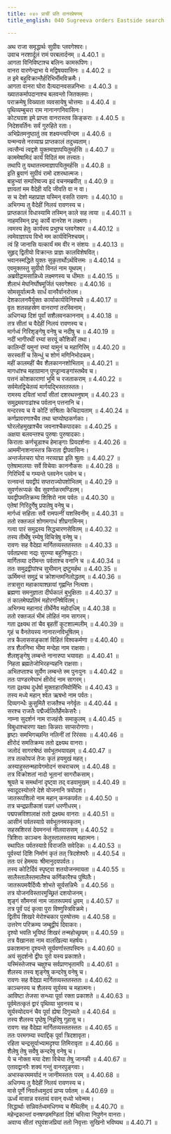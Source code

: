 ```yaml
---
title: ०४० प्राचीं प्रति वानरप्रेषणम्
title_english: 040 Sugreeva orders Eastside search

---
```



  
अथ राजा समृद्धार्थः सुग्रीवः प्लवगेश्वरः।  
उवाच नरशार्दूलं रामं परबलार्दनम् ॥ 4.40.1 ॥   
आगता विनिविष्टाश्च बलिनः कामरूपिणः।  
वानरा वारणेन्द्राभा ये मद्विषयवासिनः ॥ 4.40.2 ॥   
त इमे बहुविक्रान्तैर्हरिभिर्भीमविक्रमैः।  
आगता वानरा घोरा दैत्यदानवसन्ननिभाः ॥ 4.40.3 ॥   
ख्यातकर्मापदानाश्च बलवन्तो जितक्लमाः।  
पराक्रमेषु विख्याता व्यवसायेषु चोत्तमाः ॥ 4.40.4 ॥   
पृथिव्यम्बुचरा राम नानानगनिवासिनः।  
कोट्यग्रश इमे प्राप्ता वानरास्तव किङ्कराः ॥ 4.40.5 ॥   
निदेशवर्तिनः सर्वं गुरुहिते रताः।  
अभिप्रेतमनुष्ठातुं तव शक्ष्यन्त्यरिन्दम ॥ 4.40.6 ॥   
यन्मन्यसे नरव्याघ्र प्राप्तकालं तदुच्यताम्।  
त्वत्सैन्यं त्वद्वशे युक्तमाज्ञापयितुमर्हसि ॥ 4.40.7 ॥   
काममेषामिदं कार्यं विदितं मम तत्त्वतः।  
तथापि तु यथातत्त्वमाज्ञापयितुमर्हसि ॥ 4.40.8 ॥   
इति ब्रुवाणं सुग्रीवं रामो दशरथात्मजः।  
बाहुभ्यां सम्परिष्वज्य इदं वचनमब्रवीत् ॥ 4.40.9 ॥   
ज्ञायतां मम वैदेही यदि जीवति वा न वा।  
स च देशो महाप्राज्ञ यस्मिन् वसति रावणः ॥ 4.40.10 ॥   
अभिगम्य तु वैदेहीं निलयं रावणस्य च।  
प्राप्तकालं विधास्यामि तस्मिन् काले सह त्वया ॥ 4.40.11 ॥   
नाहमस्मिन् प्रभुः कार्ये वानरेश न लक्ष्मणः।  
त्वमस्य हेतुः कार्यस्य प्रभुश्च प्लवगेश्वर ॥ 4.40.12 ॥   
त्वमेवाज्ञापय विभो मम कार्यविनिश्चयम्।  
त्वं हि जानासि यत्कार्यं मम वीर न संशयः ॥ 4.40.13 ॥   
सुहृद् द्वितीयो विक्रान्तः प्राज्ञः कालविशेषवित्।  
भवानस्मद्धिते युक्तः सुकृतार्थोऽर्थवित्तमः ॥ 4.40.14 ॥   
एवमुक्तस्तु सुग्रीवो विनतं नाम यूथपम्।  
अब्रवीद्रामसान्निध्ये लक्ष्मणस्य च धीमतः ॥ 4.40.15 ॥   
शैलाभं मेघनिर्घोषमूर्जितं प्लवगेश्वरः ॥ 4.40.16 ॥   
सोमसूर्यात्मजैः सार्धं वानरैर्वानरोत्तम।  
देशकालनयैर्युक्तः कार्याकार्यविनिश्चये ॥ 4.40.17 ॥   
वृतः शतसहस्रेण वानराणां तरस्विनाम्।  
अधिगच्छ दिशं पूर्वां सशैलवनकाननाम् ॥ 4.40.18 ॥   
तत्र सीतां च वैदेहीं निलयं रावणस्य च।  
मार्गध्वं गिरिशृङ्गेषु वनेषु च नदीषु च ॥ 4.40.19 ॥   
नदीं भागीरथीं रम्यां सरयूं कौशिकीं तथा।  
कालिन्दीं यमुनां रम्यां यामुनं च महागिरिम् ॥ 4.40.20 ॥   
सरस्वतीं च सिन्धुं च शोणं मणिनिभोदकम्।  
महीं कालमहीं चैव शैलकाननशोभिताम् ॥ 4.40.21 ॥   
मागधांश्च महाग्रामान् पुण्ड्रान्वङ्गांस्तथैव च।  
पत्तनं कोशकाराणां भूमिं च रजताकराम् ॥ 4.40.22 ॥   
सर्वमेतद्विचेतव्यं मार्गयद्भिस्ततस्ततः।  
रामस्य दयितां भार्यां सीतां दशरथस्नुषाम् ॥ 4.40.23 ॥   
समुद्रमवगाढांश्च पर्वतान् पत्तनानि च।  
मन्दरस्य च ये कोटिं संश्रिताः केचिदायताम् ॥ 4.40.24 ॥   
कर्णप्रावरणाश्चैव तथा चाप्योष्ठकर्णकाः।  
घोरलोहमुखाश्चैव जवनाश्चैकपादकाः ॥ 4.40.25 ॥   
अक्षया बलवन्तश्च पुरुषाः पुरुषादकाः।  
किराताः कर्णचूडाश्च हेमाङ्गाः प्रियदर्शनाः ॥ 4.40.26 ॥   
आममीनाशनास्तत्र किराता द्वीपवासिनः।  
अन्तर्जलचरा घोरा नरव्याघ्रा इति श्रुताः ॥ 4.40.27 ॥   
एतेषामालयाः सर्वे विचेयाः काननौकसः ॥ 4.40.28 ॥   
गिरिभिर्ये च गम्यन्ते प्लवनेन प्लवेन च।  
रत्नवन्तं यवद्वीपं सप्तराज्योपशोभितम् ॥ 4.40.29 ॥   
सुवर्णरूप्यकं चैव सुवर्णाकरमण्डितम्।  
यवद्वीपमतिक्रम्य शिशिरो नाम पर्वतः ॥ 4.40.30 ॥   
एतेषां गिरिदुर्गेषु प्रपातेषु वनेषु च।  
मार्गध्वं सहिताः सर्वे रामपत्नीं यशस्विनीम् ॥ 4.40.31 ॥   
ततो रक्तजलं शोणमगाधं शीघ्रगामिनम्।  
गत्वा पारं समुद्रस्य सिद्धचारणसेवितम् ॥ 4.40.32 ॥   
तस्य तीर्थेषु रम्येषु विचित्रेषु वनेषु च।  
रावणः सह वैदेह्या मार्गितव्यस्ततस्ततः ॥ 4.40.33 ॥   
पर्वतप्रभवा नद्यः सुरम्या बहुनिष्कुटाः।  
मार्गितव्या दरीमन्तः पर्वताश्च वनानि च ॥ 4.40.34 ॥   
ततः समुद्रद्वीपांश्च सुभीमान् द्रष्टुमर्हथ ॥ 4.40.35 ॥   
ऊर्मिमन्तं समुद्रं च क्रोशन्तमनिलोद्धतम् ॥ 4.40.36 ॥   
तत्रासुरा महाकायाश्छायां गृह्णन्ति नित्यशः।  
ब्रह्मणा समनुज्ञाता दीर्घकालं बुभुक्षिताः ॥ 4.40.37 ॥   
तं कालमेघप्रतिमं महोरगनिषेवितम्।  
अभिगम्य महानादं तीर्थेनैव महोदधिम् ॥ 4.40.38 ॥   
ततो रक्तजलं भीमं लोहितं नाम सागरम्।  
गता द्रक्ष्यथ तां चैव बृहतीं कूटशाल्मलीम् ॥ 4.40.39 ॥   
गृहं च वैनतेयस्य नानारत्नविभूषितम्।  
तत्र कैलाससङ्काशं विहितं विश्वकर्मणा ॥ 4.40.40 ॥   
तत्र शैलनिभा भीमा मन्देहा नाम राक्षसाः।  
शैलशृङ्गेषु लम्बन्ते नानारुपा भयावहाः ॥ 4.40.41 ॥   
निहता ब्रह्मतेजोभिरहन्यहनि राक्षसाः।  
अभितप्ताश्च सूर्येण लम्बन्ते स्म पुनःपुनः ॥ 4.40.42 ॥   
ततः पाण्डरमेघाभं क्षीरोदं नाम सागरम्।  
गता द्रक्ष्यथ दुर्धर्षा मुक्ताहारमिवोर्मिभिः ॥ 4.40.43 ॥   
तस्य मध्ये महान् श्वेत ऋषभो नाम पर्वतः।  
दिव्यगन्धैः कुसुमितै राजतैश्च नगेर्वृतः ॥ 4.40.44 ॥   
सरश्च राजतैः पद्मैर्ज्वलितैर्हेमकेसरैः।  
नाम्ना सुदर्शनं नाम राजहंसैः समाकुलम् ॥ 4.40.45 ॥   
विबुधाश्चारणा यक्षाः किन्नराः साप्सरोगणाः।  
हृष्टाः समभिगच्छन्ति नलिनीं तां रिरंसवः ॥ 4.40.46 ॥   
क्षीरोदं समतिक्रम्य ततो द्रक्ष्यथ वानराः।  
जलोदं सागरश्रेष्ठं सर्वभूतभयावहम् ॥ 4.40.47 ॥   
तत्र तत्कोपजं तेजः कृतं हयमुखं महत्।  
अस्याहुस्तन्महावेगमोदनं सचराचरम् ॥ 4.40.48 ॥   
तत्र विक्रोशतां नादो भूतानां सागरौकसाम्।  
श्रूयते च समर्थानां दृष्ट्वा तद् वडवामुखम् ॥ 4.40.49 ॥   
स्वादूदस्योत्तरे देशे योजनानि त्रयोदश।  
जातरूपशिलो नाम महान् कनकपर्वतः ॥ 4.40.50 ॥   
तत्र चन्द्रप्रतीकाशं पन्नगं धरणीधरम्।  
पद्मपत्त्रविशालाक्षं ततो द्रक्ष्यथ वानराः ॥ 4.40.51 ॥   
आसीनं पर्वतस्याग्रे सर्वभूतनमस्कृतम्।  
सहस्रशिरसं देवमनन्तं नीलवाससम् ॥ 4.40.52 ॥   
त्रिशिराः काञ्चनः केतुस्तालस्तस्य महात्मनः।  
स्थापितः पर्वतस्याग्रे विराजति सवेदिकः ॥ 4.40.53 ॥   
पूर्वस्यां दिशि निर्माणं कृतं तत् त्रिदशेश्वरैः ॥ 4.40.54 ॥   
ततः परं हेममयः श्रीमानुदयपर्वतः।  
तस्य कोटिर्दिवं स्पृष्ट्वा शतयोजनमायता ॥ 4.40.55 ॥   
सालैस्तालैस्तमालैश्च कर्णिकारैश्च पुष्पितैः।  
जातरूपमयैर्दिव्यैः शोभते सूर्यसन्निभैः ॥ 4.40.56 ॥   
तत्र योजनविस्तारमुच्छ्रितं दशयोजनम्।  
शृङ्गं सौमनसं नाम जातरूपमयं ध्रुवम् ॥ 4.40.57 ॥   
तत्र पूर्वं पदं कृत्वा पुरा विष्णुस्त्रिविक्रमे।  
द्वितीयं शिखरे मेरोश्चकार पुरुषोत्तमः ॥ 4.40.58 ॥   
उत्तरेण परिक्रम्य जम्बूद्वीपं दिवाकरः।  
दृश्यो भवति भूयिष्ठं शिखरं तन्महोच्छ्रयम् ॥ 4.40.59 ॥   
तत्र वैखानसा नाम वालखिल्या महर्षयः।  
प्रकाशमाना दृश्यन्ते सूर्यवर्णास्तपस्विनः ॥ 4.40.60 ॥   
अयं सुदर्शनो द्वीपः पुरो यस्य प्रकाशते।  
यस्मिंस्तेजश्च चक्षुश्च सर्वप्राणभृतामपि ॥ 4.40.61 ॥   
शैलस्य तस्य शृङ्गेषु कन्दरेषु वनेषु च।  
रावणः सह वैदेह्या मार्गितव्यस्ततस्ततः ॥ 4.40.62 ॥   
काञ्चनस्य च शैलस्य सूर्यस्य च महात्मनः।  
आविष्टा तेजसा सन्ध्या पूर्वा रक्ता प्रकाशते ॥ 4.40.63 ॥   
पूर्वमेतत्कृतं द्वारं पृथिव्या भुवनस्य च।  
सूर्यस्योदयनं चैव पूर्वा ह्येषा दिगुच्यते ॥ 4.40.64 ॥   
तस्य शैलस्य पृष्ठेषु निर्झरेषु गुहासु च।  
रावणः सह वैदेह्या मार्गितव्यस्ततस्ततः ॥ 4.40.65 ॥   
ततः परमगम्या स्याद्दिक् पूर्वा त्रिदशावृता।  
रहिता चन्द्रसूर्याभ्यामदृश्या तिमिरावृता ॥ 4.40.66 ॥   
शैलेषु तेषु सर्वेषु कन्दरेषु वनेषु च।  
ये च नोक्ता मया देशा विचेया तेषु जानकी ॥ 4.40.67 ॥   
एतावद्वानरैः शक्यं गन्तुं वानरपुङ्गवाः।  
अभास्करममर्यादं न जानीमस्ततः परम् ॥ 4.40.68 ॥   
अधिगम्य तु वैदेहीं निलयं रावणस्य च।  
मासे पूर्णे निवर्तध्वमुदयं प्राप्य पर्वतम् ॥ 4.40.69 ॥   
ऊर्ध्वं मासान्न वस्तव्यं वसन् वध्यो भवेन्मम।  
सिद्धार्थाः सन्निवर्तध्वमधिगम्य च मैथिलीम् ॥ 4.40.70 ॥   
महेन्द्रकान्तां वनषण्डमण्डितां दिशं चरित्वा निपुणेन वानराः।  
अवाप्य सीतां रघुवंशजप्रियां ततो निवृत्ताः सुखिनो भविष्यथ ॥ 4.40.71 ॥   